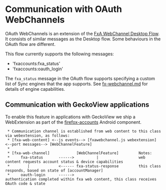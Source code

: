 # Communication with OAuth WebChannels

OAuth WebChannels is an extension of the [FxA WebChannel Desktop Flow](fx-webchannel.md).
It consists of similar messages as the Desktop flow. Some behaviours in the OAuth flow are different.

This flow currently supports the following messages:

-   'fxaccounts:fxa_status'
-   'fxaccounts:oauth_login'

The `fxa_status` message in the OAuth flow supports specifying a custom list of Sync engines that the app supports.
See [fx-webchannel.md](fx-webchannel.md) for details of engine capabilities.

## Communication with GeckoView applications

To enable this feature in applications with GeckoView we ship a WebExtension
as part of the [firefox-accounts](https://github.com/mozilla-mobile/android-components/blob/master/components/service/firefox-accounts/README.md) Android component.

```
 * Communication channel is established from web content to this class via webextension, as follows:
 * [fxa-web-content] <--js events--> [fxawebchannel.js webextension] <--port messages--> [WebChannelFeature]
 *
 * [fxa-web-channel]            [WebChannelFeature]         Notes:
 *     fxa-status       ------>          |                  web content requests account status & device capabilities
 *        |             <------ fxa-status-response         this class responds, based on state of [accountManager]
 *     oauth-login      ------>                             authentication completed within fxa web content, this class receives OAuth code & state
```
